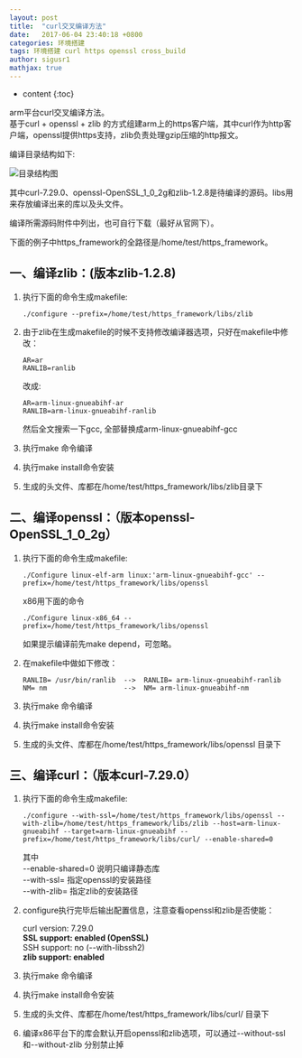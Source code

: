 ```yaml
---
layout: post  
title:  "curl交叉编译方法"  
date:   2017-06-04 23:40:18 +0800  
categories: 环境搭建  
tags: 环境搭建 curl https openssl cross_build
author: sigusr1  
mathjax: true  
---
```


* content
{:toc}

arm平台curl交叉编译方法。  
基于curl + openssl + zlib 的方式组建arm上的https客户端，其中curl作为http客户端，openssl提供https支持，zlib负责处理gzip压缩的http报文。





编译目录结构如下:

![目录结构图](http://data.coderhuo.tech/blog/curl_dir_tree.jpg)

其中curl-7.29.0、openssl-OpenSSL\_1\_0\_2g和zlib-1.2.8是待编译的源码。libs用来存放编译出来的库以及头文件。

编译所需源码附件中列出，也可自行下载（最好从官网下）。

下面的例子中https_framework的全路径是/home/test/https\_framework。
## 一、编译zlib：(版本zlib-1.2.8) ##
1. 执行下面的命令生成makefile:
	```
	./configure --prefix=/home/test/https_framework/libs/zlib
	```
2. 由于zlib在生成makefile的时候不支持修改编译器选项，只好在makefile中修改：
	```
	AR=ar   
	RANLIB=ranlib
	```

	改成:

	```
	AR=arm-linux-gnueabihf-ar
	RANLIB=arm-linux-gnueabihf-ranlib
	```  
	然后全文搜索一下gcc, 全部替换成arm-linux-gnueabihf-gcc  
3. 执行make 命令编译  
4. 执行make install命令安装  
5. 生成的头文件、库都在/home/test/https_framework/libs/zlib目录下


## 二、编译openssl：（版本openssl-OpenSSL_1_0_2g） ##
1. 执行下面的命令生成makefile:
	```
	./Configure linux-elf-arm linux:'arm-linux-gnueabihf-gcc' --prefix=/home/test/https_framework/libs/openssl
	```

	x86用下面的命令
	```
	./Configure linux-x86_64 --prefix=/home/test/https_framework/libs/openssl
	```

	如果提示编译前先make depend，可忽略。
2. 在makefile中做如下修改：

	```
	RANLIB= /usr/bin/ranlib  -->  RANLIB= arm-linux-gnueabihf-ranlib  
    NM= nm                   -->  NM= arm-linux-gnueabihf-nm
	```
3. 执行make 命令编译  
4. 执行make install命令安装  
5. 生成的头文件、库都在/home/test/https_framework/libs/openssl 目录下

## 三、编译curl：（版本curl-7.29.0） ##
1. 执行下面的命令生成makefile:
	```
	./configure --with-ssl=/home/test/https_framework/libs/openssl --with-zlib=/home/test/https_framework/libs/zlib --host=arm-linux-gnueabihf --target=arm-linux-gnueabihf --prefix=/home/test/https_framework/libs/curl/ --enable-shared=0
	```

	其中  
	--enable-shared=0 说明只编译静态库  
	--with-ssl= 指定openssl的安装路径  
	--with-zlib= 指定zlib的安装路径
2. configure执行完毕后输出配置信息，注意查看openssl和zlib是否使能：


	curl version: 7.29.0  
	**SSL support: enabled (OpenSSL)**  
	SSH support: no (--with-libssh2)  
	**zlib support: enabled**

3. 执行make 命令编译  
4. 执行make install命令安装  
5. 生成的头文件、库都在/home/test/https_framework/libs/curl/ 目录下  
6. 编译x86平台下的库会默认开启openssl和zlib选项，可以通过\-\-without-ssl和\-\-without-zlib 分别禁止掉  
